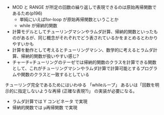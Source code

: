 - MOD と RANGE が所定の回数の繰り返しで表現できるのは原始再帰関数であるため(p196)
  - 単純にいえばfor-loop が原始再帰関数ということか
  - while が帰納的関数
- 計算モデルとしてチューリングマシンやラムダ計算、帰納的関数といったものがあるが、同じ概念がそれぞれでどう表されているかをまとめるとわかりやすいかも
- 計算を動作として考えるとチューリングマシン、数学的に考えるとラムダ計算、帰納的関数が扱いやすい感じ?
- チャーチ=チューリングのテーゼでは帰納的関数のクラスを計算できる関数として、これがチューリングマシンやラムダ計算で計算可能とするプログラムや関数のクラスと一致するとしている

チューリング完全であるためにはいわゆる 「whileループ」 あるいは「回数を明示的に指定しないような再帰 (正確な表現?)」 の実装が必要になる。

- ラムダ計算では Y コンビネータ で実現
- 帰納的関数では μ再帰関数 で実現
